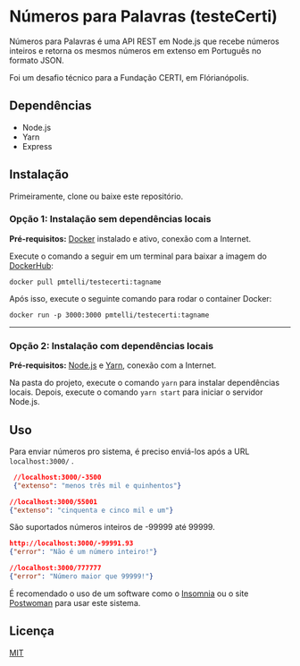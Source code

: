
# Números para Palavras (testeCerti)

Números para Palavras é uma API REST em Node.js que recebe números inteiros e retorna os mesmos números em extenso em Português no formato JSON.

Foi um desafio técnico para a Fundação CERTI, em Flórianópolis.

## Dependências

- Node.js
- Yarn
- Express

## Instalação

Primeiramente, clone ou baixe este repositório.


### Opção 1: Instalação sem dependências locais

**Pré-requisitos:** [Docker](https://docs.docker.com/install/) instalado e ativo, conexão com a Internet.

Execute o comando a seguir em um terminal para baixar a imagem do [DockerHub](https://hub.docker.com/repository/docker/pmtelli/testecerti/):

```docker
docker pull pmtelli/testecerti:tagname
```

Após isso, execute o seguinte comando para rodar o container Docker:

```docker
docker run -p 3000:3000 pmtelli/testecerti:tagname
```

---

### Opção 2: Instalação com dependências locais

**Pré-requisitos:** [Node.js](https://nodejs.org/en/download/) e [Yarn](https://yarnpkg.com), conexão com a Internet.

Na pasta do projeto, execute o comando ```yarn``` para instalar dependências locais. Depois, execute o comando ```yarn start``` para iniciar o servidor Node.js.

## Uso

Para enviar números pro sistema, é preciso enviá-los após a URL ```localhost:3000/``` .

```json
 //localhost:3000/-3500
 {"extenso": "menos três mil e quinhentos"}

//localhost:3000/55001
{"extenso": "cinquenta e cinco mil e um"}
```

São suportados números inteiros de -99999 até 99999. 

```json
http://localhost:3000/-99991.93
{"error": "Não é um número inteiro!"}

//localhost:3000/777777
{"error": "Número maior que 99999!"}
```


É recomendado o uso de um software como o [Insomnia](https://insomnia.rest/) ou o site [Postwoman](https://postwoman.io/) para usar este sistema.

## Licença
[MIT](https://choosealicense.com/licenses/mit/)
